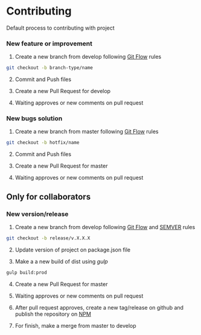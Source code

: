 # Contributing
Default process to contributing with project

### New feature or improvement

1. Create a new branch from develop following [Git Flow](https://danielkummer.github.io/git-flow-cheatsheet/index.pt_BR.html) rules

```bash
git checkout -b branch-type/name
```

2. Commit and Push files

3. Create a new Pull Request for develop

4. Waiting approves or new comments on pull request

### New bugs solution

1. Create a new branch from master following [Git Flow](https://danielkummer.github.io/git-flow-cheatsheet/index.pt_BR.html) rules

```bash
git checkout -b hotfix/name
```

2. Commit and Push files

3. Create a new Pull Request for master

4. Waiting approves or new comments on pull request

## Only for collaborators

### New version/release

1. Create a new branch from develop following [Git Flow](https://danielkummer.github.io/git-flow-cheatsheet/index.pt_BR.html) and [SEMVER](https://semver.org/) rules

```bash
git checkout -b release/v.X.X.X
```

2. Update version of project on package.json file


3. Make a a new build of dist using *gulp*


```bash
gulp build:prod
```

4. Create a new Pull Request for master

5. Waiting approves or new comments on pull request

6. After pull request approves, create a new tag/release on github and publish the repository on [NPM](https://www.npmjs.com/)

7. For finish, make a merge from master to develop
